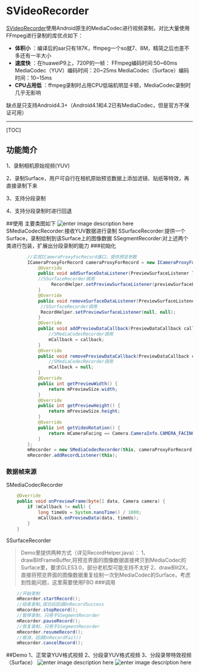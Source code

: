 # SVideoRecorder

[SVideoRecorder](https://github.com/yellowcath/SVideoRecorder)使用Android原生的MediaCodec进行视频录制，对比大量使用FFmpeg进行录制的库优点如下：
 
- **体积小** ：编译后的aar只有187K，ffmpeg一个so就7、8M，精简之后也差不多还有一半大小
- **速度快** ：在huaweiP9上，720P的一帧：
 FFmpeg编码时间:50~60ms
 MediaCodec（YUV）编码时间：20~25ms
 MediaCodec（Surface）编码时间：10~15ms
- **CPU占用低** ：ffmpeg录制时占用CPU低端机明显卡顿，MediaCodec录制时几乎无影响

缺点是只支持Android4.3+（Android4.1和4.2已有MediaCodec，但是官方不保证可用）

-------------------
[TOC]

## 功能简介
1、录制相机原始视频(YUV)

2、录制Surface，用户可自行在相机原始预览数据上添加滤镜、贴纸等特效，再直接录制下来

3、支持分段录制

4、支持分段录制时进行回退

##使用
主要类图如下
 ![enter image description here](https://github.com/yellowcath/SVideoRecorder/raw/develop-git/readme/ISVideoRecorder.png)
SMediaCodecRecorder:接收YUV数据进行录制
SSurfaceRecorder:提供一个Surface，录制绘制到该Surface上的图像数据
SSegmentRecorder:对上述两个类进行包装，扩展出分段录制的能力
###初始化
``` java
        //实现ICameraProxyForRecord接口，提供预览参数 
        ICameraProxyForRecord cameraProxyForRecord = new ICameraProxyForRecord() {
            @Override
            public void addSurfaceDataListener(PreviewSurfaceListener listener, SurfaceCreatedCallback callback) {
            //SSurfaceRecorder调用
                 RecordHelper.setPreviewSurfaceListener(previewSurfaceListener, surfaceCreatedCallback);   
            }
            @Override
            public void removeSurfaceDataListener(PreviewSurfaceListener listener) {
             //SSurfaceRecorder调用
             RecordHelper.setPreviewSurfaceListener(null, null);
            }
            @Override
            public void addPreviewDataCallback(PreviewDataCallback callback) {
                //SMediaCodecRecorder调用
                mCallback = callback;
            }
            @Override
            public void removePreviewDataCallback(PreviewDataCallback callback) {
                //SMediaCodecRecorder调用
                mCallback = null;
            }
            @Override
            public int getPreviewWidth() {
                return mPreviewSize.width;
            }
            @Override
            public int getPreviewHeight() {
                return mPreviewSize.height;
            }
            @Override
            public int getVideoRotation() {
                return mCameraFacing == Camera.CameraInfo.CAMERA_FACING_BACK ? 90 : 270;
            }
        };
        mRecorder = new SMediaCodecRecorder(this, cameraProxyForRecord);
        mRecorder.addRecordListener(this);
```
### 数据帧来源
SMediaCodecRecorder
``` java
    @Override
    public void onPreviewFrame(byte[] data, Camera camera) {
        if (mCallback != null) {
            long timeUs = System.nanoTime() / 1000;
            mCallback.onPreviewData(data, timeUs);
        }
    }
```
SSurfaceRecorder
> Demo里提供两种方式（详见RecordHelper.java）：
> 1、 drawBlitFrameBuffer,将预览界面的图像数据直接拷贝到MediaCodec的Surface里，要求GLES3.0，部分老机型可能支持不太好
> 2、drawBlit2X，直接将预览界面的图像数据重复绘制一次到MediaCodec的Surface，考虑到性能问题，这里需要使用FBO
###调用
``` java
    //开始录制
    mRecorder.startRecord();
    //结束录制,成功后回调OnRecordSuccess
    mRecorder.stopRecord();
    //暂停录制，只用于SSegmentRecorder
    mRecorder.pauseRecord();
    //恢复录制，只用于SSegmentRecorder
    mRecorder.resumeRecord();
    //取消，回调OnRecordFail()
    mRecorder.cancelRecord();
```
##Demo
1、正常录YUV格式视频
2、分段录YUV格式视频
3、分段录带特效视频（Surface）
![enter image description here](https://github.com/yellowcath/SVideoRecorder/raw/develop-git/readme/demo1.png)
![enter image description here](https://github.com/yellowcath/SVideoRecorder/raw/develop-git/readme/demo2.png)



